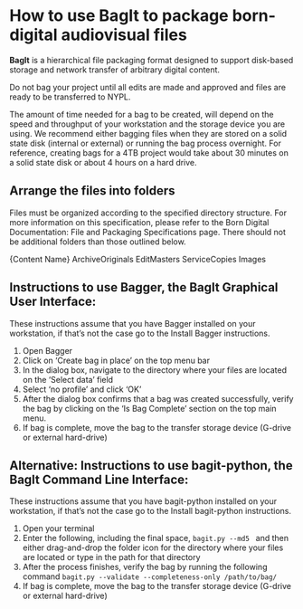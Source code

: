 # How to use BagIt to package born-digital audiovisual files

**BagIt** is a hierarchical file packaging format designed to support disk-based storage and network transfer of arbitrary digital content. 

Do not bag your project until all edits are made and approved and files are ready to be transferred to NYPL.

The amount of time needed for a bag to be created, will depend on the speed and throughput of your workstation and the storage device you are using. We recommend either bagging files when they are stored on a solid state disk (internal or external) or running the bag process overnight. For reference, creating bags for a 4TB project would take about 30 minutes on a solid state disk or about 4 hours on a hard drive.

## Arrange the files into folders

Files must be organized according to the specified directory structure. For more information on this specification, please refer to the Born Digital Documentation: File and Packaging Specifications page. There should not be additional folders than those outlined below.

{Content Name}
    ArchiveOriginals
    EditMasters
    ServiceCopies
    Images

## Instructions to use Bagger, the BagIt Graphical User Interface:
These instructions assume that you have Bagger installed on your workstation, if that’s not the case go to the Install Bagger instructions.

1. Open Bagger
2. Click on ‘Create bag in place’ on the top menu bar
3. In the dialog box, navigate to the directory where your files are located on the ‘Select data’ field
4. Select ‘no profile’ and click ‘OK’
5. After the dialog box confirms that a bag was created successfully, verify the bag by clicking on the ‘Is Bag Complete’ section on the top main menu. 
6. If bag is complete, move the bag to the transfer storage device (G-drive or external hard-drive)

## Alternative: Instructions to use bagit-python, the BagIt Command Line Interface:
These instructions assume that you have bagit-python installed on your workstation, if that’s not the case go to the Install bagit-python instructions.

1. Open your terminal
2. Enter the following, including the final space, `bagit.py --md5 ` and then either drag-and-drop the folder icon for the directory where your files are located or type in the path for that directory
3. After the process finishes, verify the bag by running the following command `bagit.py --validate --completeness-only /path/to/bag/`
4. If bag is complete, move the bag to the transfer storage device (G-drive or external hard-drive)
